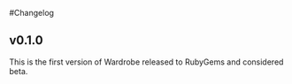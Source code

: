 #Changelog

## v0.1.0

This is the first version of Wardrobe released to RubyGems and considered beta.
